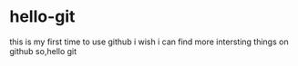 # hello-git
this is my first time to use github
i wish i can find more intersting things on github
so,hello git

